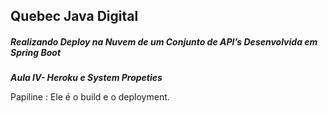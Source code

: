 ## Quebec Java Digital



##### Realizando Deploy na Nuvem de um Conjunto de API’s Desenvolvida em Spring Boot



***Aula IV- Heroku e System Propeties***

Papiline : Ele é o build e o deployment.